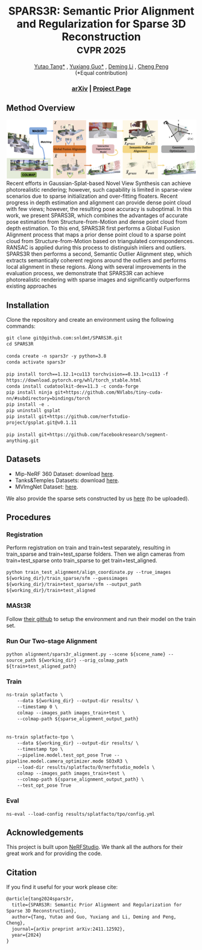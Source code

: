 <p align="center">

  <h1 align="center">
  SPARS3R: Semantic Prior Alignment and Regularization for Sparse 3D Reconstruction
  <br>
  <small> CVPR 2025 </small>
  
  </h1>
  <p align="center">
    <a href="https://github.com/snldmt/">Yutao Tang*</a>
    ,
    <a href="https://aiem.jhu.edu/lab-members/">Yuxiang Guo*</a>
    ,
    <a href="https://aiem.jhu.edu/lab-members/">Deming Li</a>
    ,
    <a href="https://sites.google.com/view/cheng-peng/home"> Cheng Peng </a>
    <br>(*Equal contribution)<br>

  </p>
  <h3 align="center"> <a href="https://arxiv.org/pdf/2411.12592">arXiv</a> | <a href="https://arxiv.org/pdf/2411.12592">Project Page</a> </h3>
  <div align="center"></div>
</p>


## Method Overview
![](assets/pipeline.png)
Recent efforts in Gaussian-Splat-based Novel View Synthesis can achieve photorealistic rendering; however, such capability is limited in sparse-view scenarios due to sparse
initialization and over-fitting floaters. Recent progress in
depth estimation and alignment can provide dense point
cloud with few views; however, the resulting pose accuracy
is suboptimal. In this work, we present SPARS3R, which
combines the advantages of accurate pose estimation from
Structure-from-Motion and dense point cloud from depth
estimation. To this end, SPARS3R first performs a Global
Fusion Alignment process that maps a prior dense point
cloud to a sparse point cloud from Structure-from-Motion
based on triangulated correspondences. RANSAC is applied during this process to distinguish inliers and outliers.
SPARS3R then performs a second, Semantic Outlier Alignment step, which extracts semantically coherent regions
around the outliers and performs local alignment in these
regions. Along with several improvements in the evaluation
process, we demonstrate that SPARS3R can achieve photorealistic rendering with sparse images and significantly
outperforms existing approaches

## Installation
Clone the repository and create an environment using the following commands:
```
git clone git@github.com:snldmt/SPARS3R.git
cd SPARS3R

conda create -n spars3r -y python=3.8
conda activate spars3r

pip install torch==1.12.1+cu113 torchvision==0.13.1+cu113 -f https://download.pytorch.org/whl/torch_stable.html
conda install cudatoolkit-dev=11.3 -c conda-forge
pip install ninja git+https://github.com/NVlabs/tiny-cuda-nn/#subdirectory=bindings/torch
pip install -e .
pip uninstall gsplat
pip install git+https://github.com/nerfstudio-project/gsplat.git@v0.1.11

pip install git+https://github.com/facebookresearch/segment-anything.git
```


## Datasets
- Mip-NeRF 360 Dataset: download [here](https://jonbarron.info/mipnerf360/).
- Tanks&Temples Datasets: download [here](https://www.tanksandtemples.org/).
- MVImgNet Dataset: [here](https://github.com/GAP-LAB-CUHK-SZ/MVImgNet).

We also provide the sparse sets constructed by us [here](https://github.com/snldmt/SPARS3R) (to be uploaded).


## Procedures

### Registration
Perform registration on train and train+test separately, resulting in train_sparse and train+test_sparse folders. Then we align cameras from train+test_sparse onto train_sparse to get train+test_aligned.
```
python train_test_alignment/align_coordinate.py --true_images ${working_dir}/train_sparse/sfm --guessimages ${working_dir}/train+test_sparse/sfm --output_path ${working_dir}/train+test_aligned
```

### MASt3R
Follow [their github](https://github.com/naver/mast3r) to setup the environment and run their model on the train set.

### Run Our Two-stage Alignment
```
python alignment/spars3r_alignment.py --scene ${scene_name} --source_path ${working_dir} --orig_colmap_path ${train+test_aligned_path}
```

### Train
```
ns-train splatfacto \
    --data ${working_dir} --output-dir results/ \
    --timestamp 0 \
    colmap --images_path images_train+test \
    --colmap-path ${sparse_alignment_output_path} 


ns-train splatfacto-tpo \
    --data ${working_dir} --output-dir results/ \
    --timestamp tpo \
    --pipeline.model.test_opt_pose True --pipeline.model.camera_optimizer.mode SO3xR3 \
    --load-dir results/splatfacto/0/nerfstudio_models \
    colmap --images_path images_train+test \
    --colmap-path ${sparse_alignment_output_path} \
    --test_opt_pose True
```

### Eval
```
ns-eval --load-config results/splatfacto/tpo/config.yml
```

## Acknowledgements
This project is built upon [NeRFStudio](https://github.com/nerfstudio-project/nerfstudio/). We thank all the authors for their great work and for providing the code.


## Citation
If you find it useful for your work please cite:
```
@article{tang2024spars3r,
  title={SPARS3R: Semantic Prior Alignment and Regularization for Sparse 3D Reconstruction},
  author={Tang, Yutao and Guo, Yuxiang and Li, Deming and Peng, Cheng},
  journal={arXiv preprint arXiv:2411.12592},
  year={2024}
}
```



